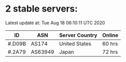 # 2 stable servers:

Latest update at: Tue Aug 18 06:10:11 UTC 2020

| ID | ASN | Server Country | Online |
| -- | --- | -------------- | ------ |
| #.D09B | AS174 | United States | 60 hrs |
| #.2A79 | AS63949 | Japan | 72 hrs |

